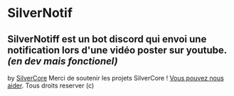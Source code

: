 # SilverNotif

SilverNotiff est un bot discord qui envoi une notification lors d'une vidéo poster sur youtube.
*(en dev mais fonctionel)*
---
by [SilverCore](https://github.com/SilverCore-Git)
Merci de soutenir les projets SilverCore !
[Vous pouvez nous aider](https://tipeee.com/silverdium).
Tous droits reserver (c)
